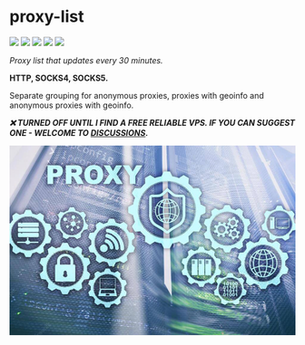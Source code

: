 # proxy-list
![](https://img.shields.io/github/license/rdavydov/proxy-list?style=for-the-badge&logo=github&color=purple&logoColor=thistle)
![](https://img.shields.io/github/stars/rdavydov/proxy-list?style=for-the-badge&logo=github&color=darkblue&logoColor=aquamarine)
![](https://img.shields.io/github/forks/rdavydov/proxy-list?style=for-the-badge&logo=github&color=darkblue&logoColor=aquamarine)
![](https://img.shields.io/github/watchers/rdavydov/proxy-list?style=for-the-badge&logo=github&color=darkblue&logoColor=aquamarine)
![](https://img.shields.io/github/last-commit/rdavydov/proxy-list?style=for-the-badge&logo=github&color=darkgreen&logoColor=lightgreen)

*Proxy list that updates every 30 minutes.*

**HTTP, SOCKS4, SOCKS5.**

Separate grouping for anonymous proxies, proxies with geoinfo and anonymous proxies with geoinfo.

***❌ TURNED OFF UNTIL I FIND A FREE RELIABLE VPS. IF YOU CAN SUGGEST ONE - WELCOME TO [DISCUSSIONS](https://github.com/rdavydov/proxy-list/discussions).***

![](https://raw.githubusercontent.com/rdavydov/proxy-list/main/readme-img.jpg)
